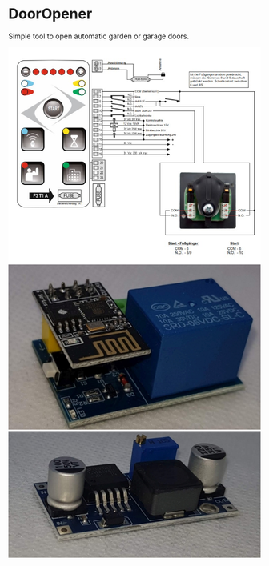 # DoorOpener
Simple tool to open automatic garden or garage doors.

<img src="./img/ConnectionPlanDoorControl.jpg">
<img src="./img/ESP01RelaisModul-PerspectiveRight.jpg">
<img src="./img/20230918_222432.jpg">


